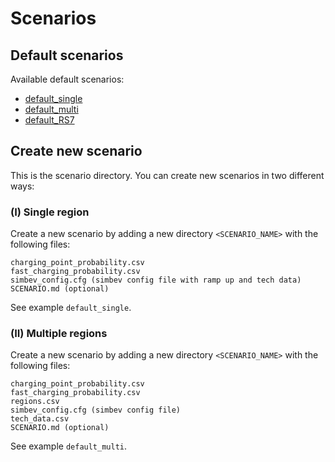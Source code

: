 # Scenarios

## Default scenarios

Available default scenarios:

- [default_single](./default_single/SCENARIO.md)
- [default_multi](./default_multi/SCENARIO.md)
- [default_RS7](./default_RS7/SCENARIO.md)

## Create new scenario

This is the scenario directory. You can create new scenarios in two different
ways:

### (I) Single region

Create a new scenario by adding a new directory `<SCENARIO_NAME>` with the
following files:
    
    charging_point_probability.csv
    fast_charging_probability.csv
    simbev_config.cfg (simbev config file with ramp up and tech data)
    SCENARIO.md (optional)

See example `default_single`.

### (II) Multiple regions

Create a new scenario by adding a new directory `<SCENARIO_NAME>` with the
following files:
    
    charging_point_probability.csv
    fast_charging_probability.csv
    regions.csv
    simbev_config.cfg (simbev config file)
    tech_data.csv
    SCENARIO.md (optional)

See example `default_multi`.
